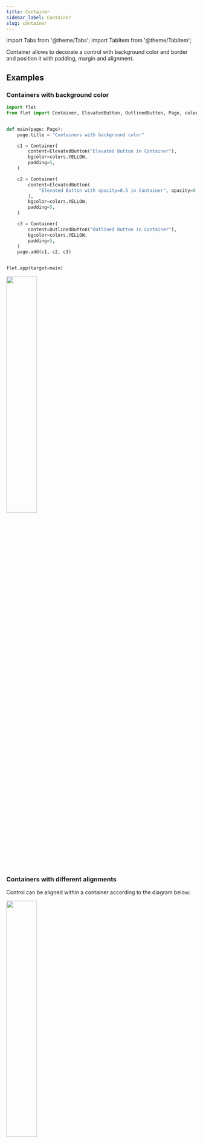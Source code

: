 ```yaml
---
title: Container
sidebar_label: Container
slug: container
---
```


import Tabs from '@theme/Tabs';
import TabItem from '@theme/TabItem';

Container allows to decorate a control with background color and border and position it with padding, margin and alignment. 

## Examples

### Containers with background color

<Tabs groupId="language">
  <TabItem value="python" label="Python" default>

```python
import flet
from flet import Container, ElevatedButton, OutlinedButton, Page, colors


def main(page: Page):
    page.title = "Containers with background color"

    c1 = Container(
        content=ElevatedButton("Elevated Button in Container"),
        bgcolor=colors.YELLOW,
        padding=5,
    )

    c2 = Container(
        content=ElevatedButton(
            "Elevated Button with opacity=0.5 in Container", opacity=0.5
        ),
        bgcolor=colors.YELLOW,
        padding=5,
    )

    c3 = Container(
        content=OutlinedButton("Outlined Button in Container"),
        bgcolor=colors.YELLOW,
        padding=5,
    )
    page.add(c1, c2, c3)


flet.app(target=main)
```
  </TabItem>
</Tabs>

<img src="/img/docs/controls/container/containers-background-color.png" width="40%" />

### Containers with different alignments

Control can be aligned within a container according to the diagram below:

<img src="/img/docs/controls/container/container-alignments-diagram.png" width="40%" />

<Tabs groupId="language">
  <TabItem value="python" label="Python" default>

```python
import flet
from flet import Container, ElevatedButton, Page, Row, alignment, colors


def main(page: Page):
    page.title = "Containers with different alignments"

    c1 = Container(
        content=ElevatedButton("Center"),
        bgcolor=colors.AMBER,
        padding=15,
        alignment=alignment.center,
        width=150,
        height=150,
    )

    c2 = Container(
        content=ElevatedButton("Top left"),
        bgcolor=colors.AMBER,
        padding=15,
        alignment=alignment.top_left,
        width=150,
        height=150,
    )

    c3 = Container(
        content=ElevatedButton("-0.5, -0.5"),
        bgcolor=colors.AMBER,
        padding=15,
        alignment=alignment.Alignment(-0.5, -0.5),
        width=150,
        height=150,
    )

    r = Row([c1, c2, c3])
    page.add(r)


flet.app(target=main)
```
  </TabItem>
</Tabs>

<img src="/img/docs/controls/container/containers-alignments.png" width="60%" />

## Properties

### `content`

A child Control contained by the container.

### `padding`

Empty space to inscribe inside a container decoration (background, border). The child control is placed inside this padding.

Padding is an instance of `padding.Padding` class with properties set padding for all sides of the rectangle: `left`, `top`, `right`, `bottom`. An instance of `padding.Padding` can be created via constructor with values for specific sides or created with helper methods:

* `padding.all(value: float)`
* `padding.symmetric(vertical, horizontal)`
* `padding.only(left, top, right, bottom)`

For example:

```python
from flet import padding

container_1.padding = padding.all(10)
container_2.padding = padding.symmetric(horizontal=10)
```

### `margin`

Empty space to surround the decoration and child control.

Margin is an instance of `margin.Margin` class with properties set margins for all sides of the rectangle: `left`, `top`, `right`, `bottom`. An instance of `margin.Margin` can be created via constructor with values for specific sides or created with helper methods:

* `margin.all(value)`
* `margin.symmetric(vertical, horizontal)`
* `margin.only(left, top, right, bottom)`

For example:

```python
from flet import margin

container_1.margin = margin.only(top=10)
container_2.margin = margin.symmetric(vertical=10)
```

### `alignment`

Align the child control within the container.

Alignment is an instance of `alignment.Alignment` class object with `x` and `y` properties representing the distance from the center of a rectangle. `x=0`, `y=0` represents the center of the rectangle. `x=-1`, `y=-1` represents the top left of the rectangle, `x=1.0`, `y=1.0` represents the bottom right of the rectangle. There are pre-defined alignment constants in `flet.alignment` module: `topLeft`, `topCenter`, `topRight`, `centerLeft`, `center`, `centerRight`, `bottomLeft`, `bottomCenter`, `bottomRight`.

For example:

```python
from flet import alignment

container_1.alignment = alignment.bottom_right
container_2.alignment = alignment.Alignment(-0.5, -0.5)
```

### `bgcolor`

Background color of the container.

A color value could be a hex value in `#ARGB` format (e.g. `#FFCC0000`), `#RGB` format (e.g. `#CC0000`) or a named color from `flet.colors` module.

### `border`

A border to draw above the background color.

Each side of the container border is described by an instance of `border.BorderSide` class with two properties: `width` (number) and `color` (string). The value of `border` property is an instance of `border.Border` class describing all 4 sides of the rectangle. Helper methods available to set border styles:

* `border.all(width, color)`
* `border.symmetric(vertical: BorderSide, horizontal: BorderSide)`
* `border.only(left: BorderSide, top: BorderSide, right: BorderSide, bottom: BorderSide)`.

For example:

```python
from flet import border, colors
container_1.border = border.all(10, colors.PINK_600)
container_1.border = border.only(bottom=border.BorderSide(1, "black"))
```

### `border_radius`

If specified, the corners of the container are rounded by this radius. Border radius is an instance of `border_radius.BorderRadius` class with 4 properties: `topLeft`, `topRight`, `bottomLeft`, `bottomRight`. The object could be created with a constructor where all corner values set separately or with helper methods:

* `border_radius.all(value)`
* `border_radius.horizontal(left: float = 0, right: float = 0)`
* `border_radius. vertical(top: float = 0, bottom: float = 0)`
* `border_radius.only(topLeft, topRight, bottomLeft, bottomRight)`

For example:

```python
from flet import border_radius
container_1.border_radius = border_radius.all(30)
```